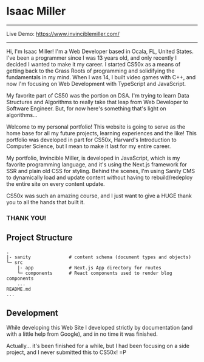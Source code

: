 # Isaac Miller

---

Live Demo: https://www.invinciblemiller.com/

---

Hi, I'm Isaac Miller! I'm a Web Developer based in Ocala, FL, United States. I've been a programmer since I
was 13 years old, and only recently I decided I wanted to make it my career. I started CS50x as a means of
getting back to the Grass Roots of programming and solidifying the fundamentals in my mind. When I was 14,
I built video games with C++, and now I'm focusing on Web Development with TypeScript and JavaScript.

My favorite part of CS50 was the portion on DSA. I'm trying to learn Data Structures and Algorithms to really
take that leap from Web Developer to Software Engineer. But, for now here's something that's light on algorithms...

Welcome to my personal portfolio! This website is going to serve as the home base
for all my future projects, learning experiences and the like! This portfolio was developed in part for CS50x,
Harvard's Introduction to Computer Science, but I mean to make it last for my entire career.

My portfolio, Invincible Miller, is developed in JavaScript, which is my favorite programming language,
and it's using the Next.js framework for SSR and plain old CSS for styling. Behind the scenes, I'm using
Sanity CMS to dynamically load and update content without having to rebuild/redeploy the entire site on every
content update.

CS50x was such an amazing course, and I just want to give a HUGE thank you to all the hands that built it.

### THANK YOU!

## Project Structure

    .
    |- sanity              # content schema (document types and objects)
    └─ src
        |- app             # Next.js App directory for routes
        └─ components      # React components used to render blog components
        ...
    README.md
    ...

## Development

While developing this Web Site I developed strictly by documentation (and with a little help from Google), and
in no time it was finished.

Actually... it's been finished for a while, but I had been focusing on a side project, and I never submitted this
to CS50x! =P

